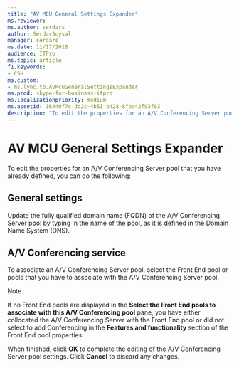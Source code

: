 ```yaml
---
title: "AV MCU General Settings Expander"
ms.reviewer: 
ms.author: serdars
author: SerdarSoysal
manager: serdars
ms.date: 11/17/2018
audience: ITPro
ms.topic: article
f1.keywords:
- CSH
ms.custom:
- ms.lync.tb.AvMcuGeneralSettingsExpander
ms.prod: skype-for-business-itpro
ms.localizationpriority: medium
ms.assetid: 16449f7c-dd2c-4b51-b428-8fba42f93f83
description: "To edit the properties for an A/V Conferencing Server pool that you have already defined, you can do the following:"
---
```


# AV MCU General Settings Expander
 
To edit the properties for an A/V Conferencing Server pool that you have already defined, you can do the following:
  
## General settings

Update the fully qualified domain name (FQDN) of the A/V Conferencing Server pool by typing in the name of the pool, as it is defined in the Domain Name System (DNS).
  
## A/V Conferencing service

To associate an A/V Conferencing Server pool, select the Front End pool or pools that you have to associate with the A/V Conferencing Server pool.
  
> [!NOTE]
> If no Front End pools are displayed in the **Select the Front End pools to associate with this A/V Conferencing pool** pane, you have either collocated the A/V Conferencing Server with the Front End pool or did not select to add Conferencing in the **Features and functionality** section of the Front End pool properties.
  


When finished, click **OK** to complete the editing of the A/V Conferencing Server pool settings. Click **Cancel** to discard any changes.
  

